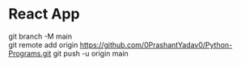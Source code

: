 # React App 
git branch -M main          
git remote add origin https://github.com/0PrashantYadav0/Python-Programs.git
 git push -u origin main